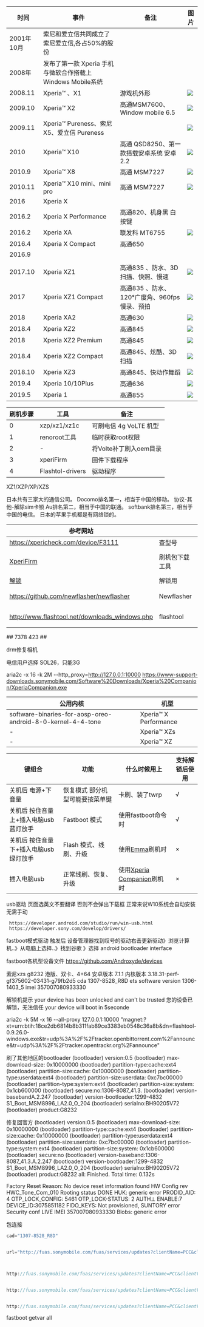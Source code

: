 | 时间       | 事件                                                        | 备注                                         | 图片                  |
| ---------- | ----------------------------------------------------------- | -------------------------------------------- | --------------------- |
| 2001年10月 | 索尼和爱立信共同成立了索尼爱立信,各占50%的股份              |
| 2008年     | 发布了第一款 Xperia 手机 与微软合作搭载上Windows Mobile系统 |
| 2008.11    | Xperia™   、X1                                              | 游戏机外形                                   | ![](img/Xperia™.png)  |
| 2009.10    | Xperia™ X2                                                  | 高通MSM7600、Window mobile 6.5               | ![](img/™X2.png)      |
| 2009.11    | Xperia™ Pureness、索尼 X5、爱立信 Pureness                  |                                              | ![](img/™P.png)       |
| 2010       | Xperia™ X10                                                 | 高通 QSD8250、第一款搭载安卓系统 安卓 2.2    | ![](img/™X10.png)     |
| 2010.9     | Xperia™ X8                                                  | 高通 MSM7227                                 | ![](img/™X8.png)      |
| 2010.11    | Xperia™ X10 mini、mini pro                                  | 高通 MSM7227                                 | ![](img/™X10mini.png) |
| 2016       | Xperia X                                                    |                                              |
| 2016.2     | Xperia X Performance                                        | 高通820、机身黑 白按键                       |
| 2016.2     | Xperia XA                                                   | 联发科 MT6755                                | ![](img/XA.png)       |
| 2016.4     | Xperia X Compact                                            | 高通650                                      |
| 2016.9     |
|            |
| 2017.10    | Xperia XZ1                                                  | 高通835 、防水、3D扫描、快照、慢速           | ![](img/XZ1.png)      |
| 2017       | Xperia XZ1 Compact                                          | 高通835 、防水、120°广度角、960fps慢录、预拍 | ![](img/XZ1C.png)     |
| 2018       | Xperia XA2                                                  | 高通630                                      | ![](img/XA2.png)      |
| 2018.4     | Xperia XZ2                                                  | 高通845                                      | ![](img/XZ2.png)      |
| 2018       | Xperia XZ2 Premium                                          | 高通845                                      | ![](img/XZ2P.png)     |
| 2018.4     | Xperia XZ2 Compact                                          | 高通845、炫酷、3D扫描                        | ![](img/XZ2C.png)     |
| 2018.10    | Xperia XZ3                                                  | 高通845、快动作舞蹈                          | ![](img/XZ3.png)      |
| 2019.4     | Xperia 10/10Plus                                            | 高通636                                      | ![](img/10Plus.png)   |
| 2019.5     | Xperia 1                                                    | 高通855                                      | ![](img/1.png)        |



| 刷机步骤 | 工具             | 备注                   |
| -------- | ---------------- | ---------------------- |
| 0        | xzp/xz1/xz1c     | 可刷电信 4g VoLTE 机型 |
| 1        | renoroot工具     | 临时获取root权限       |
| 2        | -                | 将Volte补丁刷入oem目录 |
| 3        | xperiFirm        | 固件下载程序           |
| 4        | Flashtol-drivers | 驱动程序               |


XZ1/XZP/XP/XZS


日本共有三家大的通信公司。
Docomo排名第一，相当于中国的移动。   协议-其他-解除sim卡锁
Au排名第二，相当于中国的联通。
softbank排名第三，相当于中国的电信。
日本的苹果手机都是有网络锁的。



[XperiFirm]:https://forum.xda-developers.com/crossdevice-dev/sony/pc-xperifirm-xperia-firmware-downloader-t2834142

[解锁]:https://developer.sony.com/develop/open-devices/get-started/unlock-bootloader/




| 参考网站                                       |                | 备注                  |
| ---------------------------------------------- | -------------- | --------------------- |
| https://xpericheck.com/device/F3111            | 查型号         | -                     |
| [XperiFirm]                                    | 刷机包下载工具 | 要求NET Framework 4.7 |
| [解锁]                                         | 解锁用         |
| https://github.com/newflasher/newflasher       | Newflasher     | xz后的版本刷机工具    |
| http://www.flashtool.net/downloads_windows.php | flashtool      | 索尼专用强刷工具      |

*#*# 7378 423 #*#*

drm修复相机

电信用户选择
    SOL26，只能3G


aria2c -x 16 -k 2M --http_proxy=http://127.0.0.1:10000 https://www-support-downloads.sonymobile.com/Software%20Downloads/Xperia%20Companion/XperiaCompanion.exe



| 公用内核                                                    | 机型                  |
| ----------------------------------------------------------- | --------------------- |
| software-binaries-for-aosp-oreo-android-8-0-kernel-4-4-tone | Xperia™ X Performance |
| -                                                           | Xperia™ XZs           |
| -                                                           | Xperia™ XZ            |


[Emma]:https://developer.sony.com/develop/open-devices/get-started/flash-tool
[Xperia Companion]:https://www.sony.com/zh-cn/electronics/support/articles/00236877?showHeaderFooter=false

| 键组合                                 | 功能                             | 什么时候用上                 | 支持解锁后使用 |
| -------------------------------------- | -------------------------------- | ---------------------------- | -------------- |
| 关机后 电源+下音量                     | 恢复模式  部分机型可能要按菜单键 | 卡刷、装了twrp               | √              |
| 关机后 按住音量上+插入电脑usb 蓝灯放手 | Fastboot 模式                    | 使用fastboot命令时           | √              |
| 关机后 按住音量下+插入电脑usb 绿灯放手 | Flash 模式、线刷、升级           | 使用[Emma]刷机时             | ×              |
| 插入电脑usb                            | 正常线刷、恢复、升级             | 使用[Xperia Companion]刷机时 | ×              |



usb驱动
     页面选英文不要翻译 否则不会弹出下载框
     正常来说W10系统会自动安装无需手动

     https://developer.android.com/studio/run/win-usb.html
     https://developer.sony.com/develop/drivers/

fastboot模式驱动
     触发后 设备管理器找到叹号的驱动右击更新驱动》浏览计算机..》从电脑上选择..》找到谷歌 》选择 android bootloader interface

fastboot各机型设备文件
     https://github.com/Androxyde/devices






索尼xzs
     g8232
     港版、双卡、4+64
     安卓版本 7.1.1
     内核版本  3.18.31-perf-gf375602-03431-g79fb2d5
     cda 1307-8528_R8D
     ets software version    1306-1403_5 
     imei 357007080933330

解锁机提示
     your device has been unlocked and can't be trusted
     您的设备已解锁，无法信任
     your device will boot in 5seconde



aria2c -k 5M -x 16 --all-proxy 127.0.0.1:10000 "magnet:?xt=urn:btih:18ce2db6814b8b311fab89ce3383eb0548c36a8b&dn=flashtool-0.9.26.0-windows.exe&tr=udp%3A%2F%2Ftracker.openbittorrent.com%2Fannounce&tr=udp%3A%2F%2Ftracker.opentrackr.org%2Fannounce"




刷了其他地区的bootloader
(bootloader) version:0.5
(bootloader) max-download-size: 0x10000000
(bootloader) partition-type:cache:ext4
(bootloader) partition-size:cache:       0x10000000
(bootloader) partition-type:userdata:ext4
(bootloader) partition-size:userdata:    0xc7bc00000
(bootloader) partition-type:system:ext4
(bootloader) partition-size:system:      0x1cb600000
(bootloader) secure:no:1306-8087_41.3.
(bootloader) version-basebandA.2.247
(bootloader) version-bootloader:1299-4832 S1_Boot_MSM8996_LA2.0_O_204
(bootloader) serialno:BH90205V72
(bootloader) product:G8232

修复回官方
(bootloader) version:0.5
(bootloader) max-download-size: 0x10000000
(bootloader) partition-type:cache:ext4
(bootloader) partition-size:cache:       0x10000000
(bootloader) partition-type:userdata:ext4
(bootloader) partition-size:userdata:    0xc7bc00000
(bootloader) partition-type:system:ext4
(bootloader) partition-size:system:      0x1cb600000
(bootloader) secure:no
(bootloader) version-baseband:1306-8087_41.3.A.2.247
(bootloader) version-bootloader:1299-4832 S1_Boot_MSM8996_LA2.0_O_204
(bootloader) serialno:BH90205V72
(bootloader) product:G8232
all:
Finished. Total time: 0.132s





Factory Reset Reason: No device reset information found
HW Config rev HWC_Tone_Com_010
Rooting status DONE
HUK: generic error
PRODID_AID: 4
OTP_LOCK_CONFIG: 5461
OTP_LOCK-STATUS: 2
AUTH⊥ ENABLE:7
DEVICE_ID:3075851182
FIDO_KEYS: Not provisioned, SUNTORY error
Security conf LIVE
IMEI
357007080933330
Blobs: generic error




包连接
```js
cad="1307-8528_R8D"


url="http://fuas.sonymobile.com/fuas/services/updates?clientName=PCC&clientVersion=3.0&lang=zh-TW&model=D5503&tac_mc=35168006&swId=${cad}&swVer=14.2.A.1.114&fsVariant=EURO-LTE&cdfVer=R1A&buildVariant=USER&clientCertType=live&updateFormat=delta,image&channel=cable&cdfId=${cad}"



http://fuas.sonymobile.com/fuas/services/updates?clientName=PCC&clientVersion=3.0&lang=zh-cn&model=D5503&tac_mc=35168006&swId=1279-6212&swVer=14.2.A.1.114&fsVariant=EURO-LTE&cdfVer=R1A&buildVariant=USER&clientCertType=live&updateFormat=delta,image&channel=cable&cdfId=1279-6212


http://fuas.sonymobile.com/fuas/services/updates?clientName=PCC&clientVersion=3.0&lang=en-US&model=C2105&tac_mc=35619405&swId=1269-5420&swVer=15.0.A.1.31&fsVariant=WORLD-i&cdfVer=R1A&buildVariant=USER&clientCertType=live&updateFormat=delta,image&channel=cable&cdfId=


http://fuas.sonymobile.com/fuas/services/updates?clientName=PCC&clientVersion=3.0&lang=en-US&model=C2104&tac_mc=35660505&swId=1269-5420&swVer=15.0.A.1.31&fsVariant=WORLD-a&cdfVer=R1A&buildVariant=USER&clientCertType=live&updateFormat=delta,image&channel=cable&cdfId=

```




fastboot getvar all